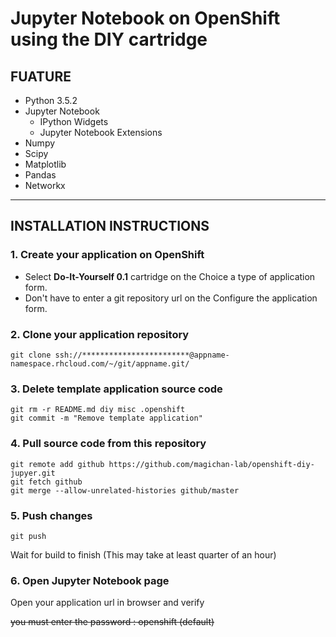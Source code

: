 # Jupyter Notebook on OpenShift using the DIY cartridge

## FUATURE

* Python 3.5.2
* Jupyter Notebook
    * IPython Widgets
    * Jupyter Notebook Extensions
* Numpy
* Scipy
* Matplotlib
* Pandas
* Networkx


*****

## INSTALLATION INSTRUCTIONS

### 1. Create your application on OpenShift

- Select **Do-It-Yourself 0.1** cartridge on the Choice a type of application form.
- Don't have to enter a git repository url on the Configure the application form.

### 2. Clone your application repository

````
git clone ssh://************************@appname-namespace.rhcloud.com/~/git/appname.git/
````

### 3. Delete template application source code

````
git rm -r README.md diy misc .openshift
git commit -m "Remove template application"
````

### 4. Pull source code from this repository

````
git remote add github https://github.com/magichan-lab/openshift-diy-jupyer.git
git fetch github
git merge --allow-unrelated-histories github/master
````

### 5. Push changes

````
git push
````

Wait for build to finish (This may take at least quarter of an hour)


### 6. Open Jupyter Notebook page

Open your application url in browser and verify

~~you must enter the password : openshift (default)~~

